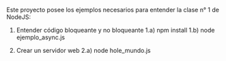 Este proyecto posee los ejemplos necesarios para entender la clase n° 1 de NodeJS:

1) Entender código bloqueante y no bloqueante
1.a) npm install
1.b) node ejemplo_async.js

2) Crear un servidor web
2.a) node hole_mundo.js
